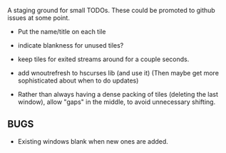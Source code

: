 
A staging ground for small TODOs.  These could be promoted to github
issues at some point.

 * Put the name/title on each tile
 * indicate blankness for unused tiles?
 * keep tiles for exited streams around for a couple seconds.

 * add wnoutrefresh to hscurses lib (and use it) 
   (Then maybe get more sophisticated about when to do updates)

 * Rather than always having a dense packing of tiles (deleting the
   last window), allow "gaps" in the middle, to avoid unnecessary
   shifting.
 
BUGS
---- 

 * Existing windows blank when new ones are added.
 
 
 

